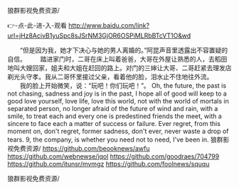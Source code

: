 
狼群影视免费资源/




👉-点-此-进-入-观看  http://www.baidu.com/link?url=jHz8AcivB1yuSpc8sJSrNM3GjOR6OSPiMLRbBTcVT1O&wd




　　“但是因为我，她才下决心与她的男人离婚的。”阿昆声音里透露出不容置疑的自信。
　　踏进家门时，二哥在床上叫着爸爸，大哥在外屋让熟悉的人，去稻田地叫大嫂回家，姐夫和大姐在赶回的路上。对门的三婶让大哥、二哥赶紧去理发店剃光头守孝。我从二哥怀里接过父亲，看着他的脸，泪水止不住地往外流。
　　我的脸上开始微笑，说：“玩吧！你们玩吧！”。
Oh, the future, the past is not chasing, sadness and joy is in the past, I hope all of good will keep to a good love yourself, love life, love this world, not with the world of mortals in separated person, no longer afraid of the future of wind and rain, with a smile, to treat each and every one is predestined friends the meet, with a sincere to face each a matter of success or failure.
Ever regret, from this moment on, don't regret, former sadness, don't ever, never waste a drop of tears.
9, the company, is whether you need not to need, I've been in.
狼群影视免费资源/ https://github.com/beooknews/awfu
https://github.com/webnewse/jqol
https://github.com/goodraes/704799
https://github.com/itunsr/mvmgz
https://github.com/foolnews/sququ





狼群影视免费资源/
